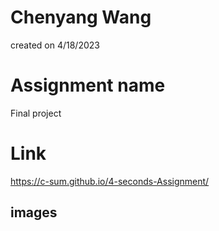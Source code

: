 # Chenyang Wang
created on 4/18/2023

# Assignment name
Final project
# Link
https://c-sum.github.io/4-seconds-Assignment/

## images
